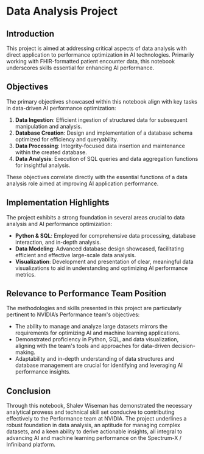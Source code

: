 # Data Analysis Project

## Introduction
This project is aimed at addressing critical aspects of data analysis with direct application to performance optimization in AI technologies. Primarily working with FHIR-formatted patient encounter data, this notebook underscores skills essential for enhancing AI performance.

## Objectives
The primary objectives showcased within this notebook align with key tasks in data-driven AI performance optimization:

1. **Data Ingestion**: Efficient ingestion of structured data for subsequent manipulation and analysis.
2. **Database Creation**: Design and implementation of a database schema optimized for efficiency and queryability.
3. **Data Processing**: Integrity-focused data insertion and maintenance within the created database.
4. **Data Analysis**: Execution of SQL queries and data aggregation functions for insightful analysis.

These objectives correlate directly with the essential functions of a data analysis role aimed at improving AI application performance.

## Implementation Highlights
The project exhibits a strong foundation in several areas crucial to data analysis and AI performance optimization:

- **Python & SQL**: Employed for comprehensive data processing, database interaction, and in-depth analysis.
- **Data Modeling**: Advanced database design showcased, facilitating efficient and effective large-scale data analysis.
- **Visualization**: Development and presentation of clear, meaningful data visualizations to aid in understanding and optimizing AI performance metrics.

## Relevance to Performance Team Position
The methodologies and skills presented in this project are particularly pertinent to NVIDIA’s Performance team's objectives:

- The ability to manage and analyze large datasets mirrors the requirements for optimizing AI and machine learning applications.
- Demonstrated proficiency in Python, SQL, and data visualization, aligning with the team's tools and approaches for data-driven decision-making.
- Adaptability and in-depth understanding of data structures and database management are crucial for identifying and leveraging AI performance insights.

## Conclusion
Through this notebook, Shalev Wiseman has demonstrated the necessary analytical prowess and technical skill set conducive to contributing effectively to the Performance team at NVIDIA. The project underlines a robust foundation in data analysis, an aptitude for managing complex datasets, and a keen ability to derive actionable insights, all integral to advancing AI and machine learning performance on the Spectrum-X / Infiniband platform.
